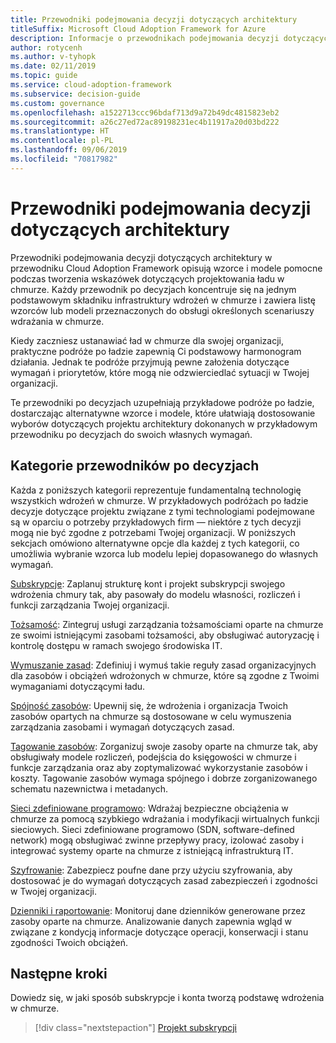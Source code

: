 ```yaml
---
title: Przewodniki podejmowania decyzji dotyczących architektury
titleSuffix: Microsoft Cloud Adoption Framework for Azure
description: Informacje o przewodnikach podejmowania decyzji dotyczących architektury w przewodniku Cloud Adoption Framework.
author: rotycenh
ms.author: v-tyhopk
ms.date: 02/11/2019
ms.topic: guide
ms.service: cloud-adoption-framework
ms.subservice: decision-guide
ms.custom: governance
ms.openlocfilehash: a1522713ccc96bdaf713d9a72b49dc4815823eb2
ms.sourcegitcommit: a26c27ed72ac89198231ec4b11917a20d03bd222
ms.translationtype: HT
ms.contentlocale: pl-PL
ms.lasthandoff: 09/06/2019
ms.locfileid: "70817982"
---
```

# <a name="architectural-decision-guides"></a>Przewodniki podejmowania decyzji dotyczących architektury

Przewodniki podejmowania decyzji dotyczących architektury w przewodniku Cloud Adoption Framework opisują wzorce i modele pomocne podczas tworzenia wskazówek dotyczących projektowania ładu w chmurze. Każdy przewodnik po decyzjach koncentruje się na jednym podstawowym składniku infrastruktury wdrożeń w chmurze i zawiera listę wzorców lub modeli przeznaczonych do obsługi określonych scenariuszy wdrażania w chmurze.

Kiedy zaczniesz ustanawiać ład w chmurze dla swojej organizacji, praktyczne podróże po ładzie zapewnią Ci podstawowy harmonogram działania. Jednak te podróże przyjmują pewne założenia dotyczące wymagań i priorytetów, które mogą nie odzwierciedlać sytuacji w Twojej organizacji.

Te przewodniki po decyzjach uzupełniają przykładowe podróże po ładzie, dostarczając alternatywne wzorce i modele, które ułatwiają dostosowanie wyborów dotyczących projektu architektury dokonanych w przykładowym przewodniku po decyzjach do swoich własnych wymagań.

## <a name="decision-guidance-categories"></a>Kategorie przewodników po decyzjach

Każda z poniższych kategorii reprezentuje fundamentalną technologię wszystkich wdrożeń w chmurze. W przykładowych podróżach po ładzie decyzje dotyczące projektu związane z tymi technologiami podejmowane są w oparciu o potrzeby przykładowych firm — niektóre z tych decyzji mogą nie być zgodne z potrzebami Twojej organizacji. W poniższych sekcjach omówiono alternatywne opcje dla każdej z tych kategorii, co umożliwia wybranie wzorca lub modelu lepiej dopasowanego do własnych wymagań.

[Subskrypcje](./subscriptions/index.md): Zaplanuj strukturę kont i projekt subskrypcji swojego wdrożenia chmury tak, aby pasowały do modelu własności, rozliczeń i funkcji zarządzania Twojej organizacji.

[Tożsamość](./identity/index.md): Zintegruj usługi zarządzania tożsamościami oparte na chmurze ze swoimi istniejącymi zasobami tożsamości, aby obsługiwać autoryzację i kontrolę dostępu w ramach swojego środowiska IT.

[Wymuszanie zasad](./policy-enforcement/index.md): Zdefiniuj i wymuś takie reguły zasad organizacyjnych dla zasobów i obciążeń wdrożonych w chmurze, które są zgodne z Twoimi wymaganiami dotyczącymi ładu.

[Spójność zasobów](./resource-consistency/index.md): Upewnij się, że wdrożenia i organizacja Twoich zasobów opartych na chmurze są dostosowane w celu wymuszenia zarządzania zasobami i wymagań dotyczących zasad.

[Tagowanie zasobów](./resource-tagging/index.md): Zorganizuj swoje zasoby oparte na chmurze tak, aby obsługiwały modele rozliczeń, podejścia do księgowości w chmurze i funkcje zarządzania oraz aby zoptymalizować wykorzystanie zasobów i koszty. Tagowanie zasobów wymaga spójnego i dobrze zorganizowanego schematu nazewnictwa i metadanych.

[Sieci zdefiniowane programowo](./software-defined-network/index.md): Wdrażaj bezpieczne obciążenia w chmurze za pomocą szybkiego wdrażania i modyfikacji wirtualnych funkcji sieciowych. Sieci zdefiniowane programowo (SDN, software-defined network) mogą obsługiwać zwinne przepływy pracy, izolować zasoby i integrować systemy oparte na chmurze z istniejącą infrastrukturą IT.

[Szyfrowanie](./encryption/index.md): Zabezpiecz poufne dane przy użyciu szyfrowania, aby dostosować je do wymagań dotyczących zasad zabezpieczeń i zgodności w Twojej organizacji.

[Dzienniki i raportowanie](./log-and-report/index.md): Monitoruj dane dzienników generowane przez zasoby oparte na chmurze. Analizowanie danych zapewnia wgląd w związane z kondycją informacje dotyczące operacji, konserwacji i stanu zgodności Twoich obciążeń.

## <a name="next-steps"></a>Następne kroki

Dowiedz się, w jaki sposób subskrypcje i konta tworzą podstawę wdrożenia w chmurze.

> [!div class="nextstepaction"]
> [Projekt subskrypcji](subscriptions/index.md)
